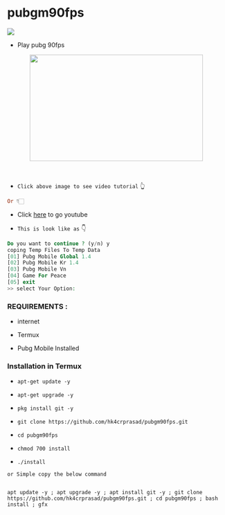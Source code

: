 # pubgm90fps

![](https://visitor-badge.glitch.me/badge?page_id=hk4crprasad.hk4crprasad)

* Play pubg 90fps
<p></p><div class="separator" style="clear: both; text-align: center;"><a href="https://youtu.be/Tywuwl2w8UU" imageanchor="1" style="margin-left: 1em; margin-right: 1em;" target="_blank"><img border="0" data-original-height="850" data-original-width="1389" height="246" src="https://1.bp.blogspot.com/-0DfPKAUdTF4/YLzoqysuqFI/AAAAAAAAAjI/V3LQgTx9nBwkZmjyam2QVZr5Qk0Ynqc_ACNcBGAsYHQ/w400-h246/IMG_20210606_205222.jpg" width="400" /></a></div><br />&nbsp;<p></p>

* ```Click above image to see video tutorial``` 👆
```ruby 
Or 👇🏻
```

* Click [here](https://youtu.be/Tywuwl2w8UU) to go youtube

* `This is look like as` 👇

```php
Do you want to continue ? (y/n) y
coping Temp Files To Temp Data
[01] Pubg Mobile Global 1.4
[02] Pubg Mobile Kr 1.4 
[03] Pubg Mobile Vn
[04] Game For Peace
[05] exit
>> select Your Option:
```

### REQUIREMENTS :

* internet

* Termux

* Pubg Mobile Installed

### Installation in Termux

* `apt-get update -y`

* `apt-get upgrade -y`

* `pkg install git -y`

* `git clone https://github.com/hk4crprasad/pubgm90fps.git`

* `cd pubgm90fps`

* `chmod 700 install`

* `./install`

`or Simple copy the below command`

```shell

apt update -y ; apt upgrade -y ; apt install git -y ; git clone https://github.com/hk4crprasad/pubgm90fps.git ; cd pubgm90fps ; bash install ; gfx

```

